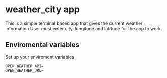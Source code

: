 # weather_city app
This is a simple terminal based app that gives the current weather information
User must enter city, longitude and latitude for the app to work.

## Enviromental variables
Set up your enviroment variables
```
OPEN_WEATHER_API=
OPEN_WEATHER_URL=
```
